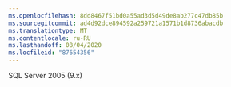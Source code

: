 ```yaml
---
ms.openlocfilehash: 8dd8467f51bd0a55ad3d5d49de8ab277c47db85b
ms.sourcegitcommit: ad4d92dce894592a259721a1571b1d8736abacdb
ms.translationtype: MT
ms.contentlocale: ru-RU
ms.lasthandoff: 08/04/2020
ms.locfileid: "87654356"
---
```

 SQL Server 2005 (9.x) 